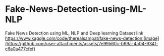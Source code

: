 # Fake-News-Detection-using-ML-NLP
Fake News Detection using ML,  NLP and Deep learning 
Dataset link  https://www.kaggle.com/code/therealsampat/fake-news-detection![image](https://github.com/user-attachments/assets/7e99560c-b69a-4a04-934f-c6a0a477cfef)
